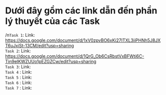 # Dưới đây gồm các link dẫn đến phần lý thuyết của các Task

/n`Task 1`:
    Link: https://docs.google.com/document/d/1xV0zpvBO6xKi27ITXL3iiPHNh5J8JXT6uJxiSt-13CM/edit?usp=sharing </br>
`Task 2`:
    Link: https://docs.google.com/document/d/1QrG_Ob6CsRbstVxBFWti6C-Tin9eIKWZUUo1pEZGZCw/edit?usp=sharing </br>
`Task 3`:
    Link: </br>
`Task 4` :
    Link: </br>
`Task 5` : 
    Link: </br>
`Task 6` :
    Link: </br>
`Task 7` :
    Link: </br>

